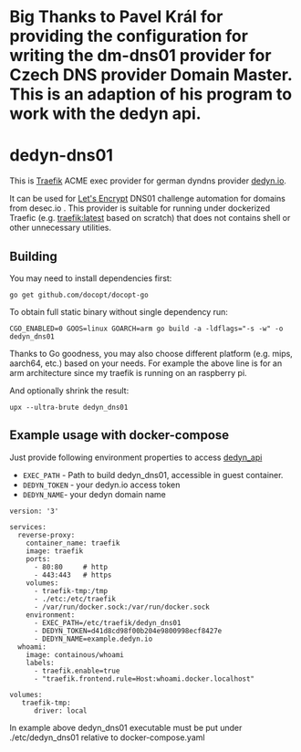 # Big Thanks to Pavel Král for providing the configuration for writing the dm-dns01 provider for Czech DNS provider Domain Master. This is an adaption of his program to work with the dedyn api.

# dedyn-dns01

This is [Traefik](https://traefik.io/) ACME exec provider for german dyndns provider [dedyn.io](https://www.desec.io/).

It can be used for [Let's Encrypt](https://letsencrypt.org/) DNS01 challenge 
automation for domains from desec.io . This provider is suitable for running under
dockerized Traefic (e.g. [traefik:latest](https://hub.docker.com/_/traefik/) based on scratch) that does not
contains shell or other unnecessary utilities.

## Building

You may need to install dependencies first:

`go get github.com/docopt/docopt-go`

To obtain full static binary without single dependency run:

`CGO_ENABLED=0 GOOS=linux GOARCH=arm go build -a -ldflags="-s -w" -o dedyn_dns01`

Thanks to Go goodness, you may also choose different platform (e.g. mips, aarch64, etc.) based on your needs.
For example the above line is for an arm architecture since my traefik is running on an raspberry pi.

And optionally shrink the result:

`upx --ultra-brute dedyn_dns01`

## Example usage with docker-compose

Just provide following environment properties to access [dedyn_api](https://desec.io/api/v1/) 

* `EXEC_PATH` - Path to build dedyn_dns01, accessible in guest container. 
* `DEDYN_TOKEN` - your dedyn.io access token 
* `DEDYN_NAME`- your dedyn domain name


```
version: '3'

services:
  reverse-proxy:
    container_name: traefik
    image: traefik
    ports:
      - 80:80     # http
      - 443:443   # https      
    volumes:
      - traefik-tmp:/tmp
      - ./etc:/etc/traefik
      - /var/run/docker.sock:/var/run/docker.sock
    environment:
      - EXEC_PATH=/etc/traefik/dedyn_dns01
      - DEDYN_TOKEN=d41d8cd98f00b204e9800998ecf8427e
      - DEDYN_NAME=example.dedyn.io
  whoami:
    image: containous/whoami 
    labels:
      - traefik.enable=true
      - "traefik.frontend.rule=Host:whoami.docker.localhost"

volumes:
   traefik-tmp:
      driver: local

```

In example above dedyn_dns01 executable must be put under ./etc/dedyn_dns01 relative to docker-compose.yaml
